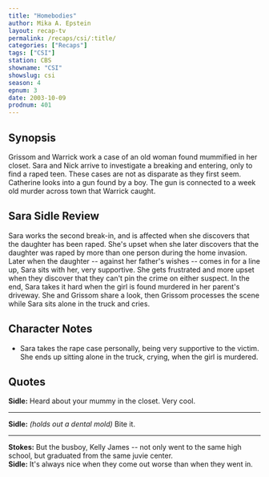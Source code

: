 ```yaml
---
title: "Homebodies"
author: Mika A. Epstein
layout: recap-tv
permalink: /recaps/csi/:title/
categories: ["Recaps"]
tags: ["CSI"]
station: CBS
showname: "CSI"
showslug: csi
season: 4  
epnum: 3
date: 2003-10-09
prodnum: 401  
---
```


## Synopsis

Grissom and Warrick work a case of an old woman found mummified in her closet. Sara and Nick arrive to investigate a breaking and entering, only to find a raped teen. These cases are not as disparate as they first seem. Catherine looks into a gun found by a boy. The gun is connected to a week old murder across town that Warrick caught.

## Sara Sidle Review

Sara works the second break-in, and is affected when she discovers that the daughter has been raped. She's upset when she later discovers that the daughter was raped by more than one person during the home invasion. Later when the daughter -- against her father's wishes -- comes in for a line up, Sara sits with her, very supportive. She gets frustrated and more upset when they discover that they can't pin the crime on either suspect. In the end, Sara takes it hard when the girl is found murdered in her parent's driveway. She and Grissom share a look, then Grissom processes the scene while Sara sits alone in the truck and cries.

## Character Notes

* Sara takes the rape case personally, being very supportive to the victim. She ends up sitting alone in the truck, crying, when the girl is murdered.

## Quotes

**Sidle:** Heard about your mummy in the closet. Very cool.  

- - -

**Sidle:** _(holds out a dental mold)_ Bite it.
  

- - -

**Stokes:** But the busboy, Kelly James -- not only went to the same high school, but graduated from the same juvie center.  
**Sidle:** It's always nice when they come out worse than when they went in.